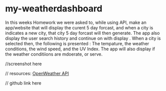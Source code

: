 # my-weatherdashboard
 In this weeks Homework we were asked to, while using API, make an app/website that will display the curent 5 day forcast, and when a city is indicates a new city, that city 5 day forcast will then generate. The app also display the user search history and continue on with display . When a city is selected then, the following is presented : The tempature, the weather conditions, the wind speed, and the UV Index. The app will also display if the weather conditiions are mdoerate, or serve. 


//screenshot here

// resources:  [OpenWeather API](https://openweathermap.org/api)

// github link here